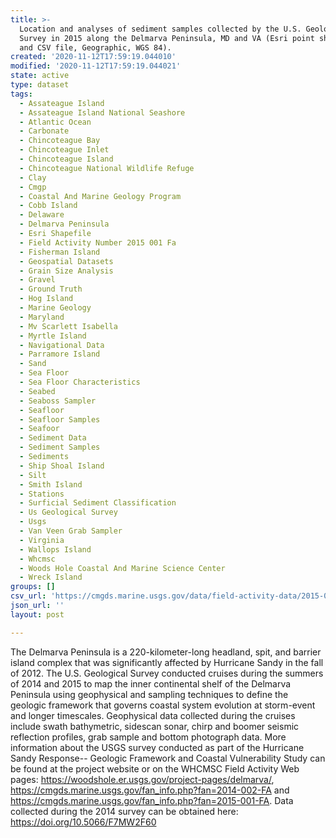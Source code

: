 ```yaml
---
title: >-
  Location and analyses of sediment samples collected by the U.S. Geological
  Survey in 2015 along the Delmarva Peninsula, MD and VA (Esri point shapefile
  and CSV file, Geographic, WGS 84).
created: '2020-11-12T17:59:19.044010'
modified: '2020-11-12T17:59:19.044021'
state: active
type: dataset
tags:
  - Assateague Island
  - Assateague Island National Seashore
  - Atlantic Ocean
  - Carbonate
  - Chincoteague Bay
  - Chincoteague Inlet
  - Chincoteague Island
  - Chincoteague National Wildlife Refuge
  - Clay
  - Cmgp
  - Coastal And Marine Geology Program
  - Cobb Island
  - Delaware
  - Delmarva Peninsula
  - Esri Shapefile
  - Field Activity Number 2015 001 Fa
  - Fisherman Island
  - Geospatial Datasets
  - Grain Size Analysis
  - Gravel
  - Ground Truth
  - Hog Island
  - Marine Geology
  - Maryland
  - Mv Scarlett Isabella
  - Myrtle Island
  - Navigational Data
  - Parramore Island
  - Sand
  - Sea Floor
  - Sea Floor Characteristics
  - Seabed
  - Seaboss Sampler
  - Seafloor
  - Seafloor Samples
  - Seafoor
  - Sediment Data
  - Sediment Samples
  - Sediments
  - Ship Shoal Island
  - Silt
  - Smith Island
  - Stations
  - Surficial Sediment Classification
  - Us Geological Survey
  - Usgs
  - Van Veen Grab Sampler
  - Virginia
  - Wallops Island
  - Whcmsc
  - Woods Hole Coastal And Marine Science Center
  - Wreck Island
groups: []
csv_url: 'https://cmgds.marine.usgs.gov/data/field-activity-data/2015-001-FA/'
json_url: ''
layout: post

---
```

The Delmarva Peninsula is a 220-kilometer-long headland, spit, and barrier island complex that was significantly affected by Hurricane Sandy in the fall of 2012. The U.S. Geological Survey conducted cruises during the summers of 2014 and 2015 to map the inner continental shelf of the Delmarva Peninsula using geophysical and sampling techniques to define the geologic framework that governs coastal system evolution at storm-event and longer timescales. Geophysical data collected during the cruises include swath bathymetric, sidescan sonar, chirp and boomer seismic reflection profiles, grab sample and bottom photograph data. More information about the USGS survey conducted as part of the Hurricane Sandy Response-- Geologic Framework and Coastal Vulnerability Study can be found at the project website or on the WHCMSC Field Activity Web pages: https://woodshole.er.usgs.gov/project-pages/delmarva/, https://cmgds.marine.usgs.gov/fan_info.php?fan=2014-002-FA and https://cmgds.marine.usgs.gov/fan_info.php?fan=2015-001-FA. Data collected during the 2014 survey can be obtained here: https://doi.org/10.5066/F7MW2F60
